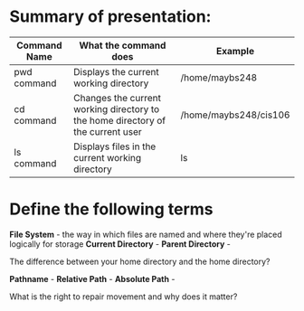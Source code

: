 # Summary of presentation:
| **Command Name** | **What the command does** | **Example** |
|------------ |--------------------------------------- |----------------------------- |
| pwd command | Displays the current working directory | /home/maybs248               |
| cd command  | Changes the current working directory to the home directory of the current user| /home/maybs248/cis106 |
| ls command  | Displays files in the current working directory | ls

















# Define the following terms
**File System** - the way in which files are named and where they're placed logically for storage
**Current Directory** -
**Parent Directory** -

The difference between your home directory and the home directory?


**Pathname** -
**Relative Path** -
**Absolute Path** -

What is the right to repair movement and why does it matter?
